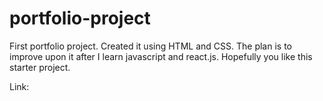 # portfolio-project
First portfolio project. Created it using HTML and CSS. The plan is to improve upon it after I learn javascript and react.js. Hopefully you like this starter project.

Link:



